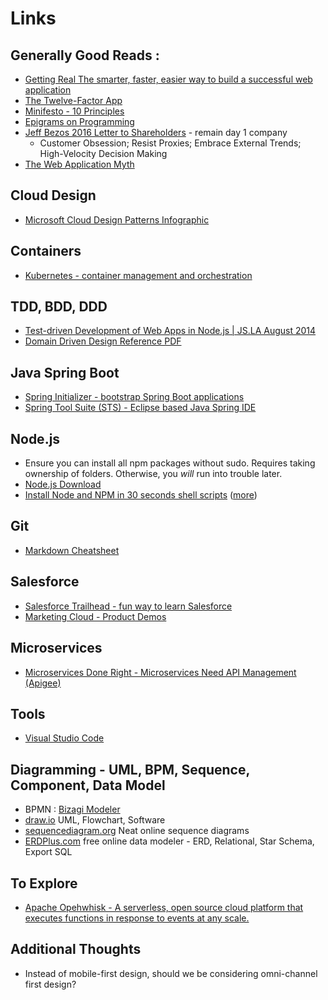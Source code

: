Links
=====

Generally Good Reads :
----------------------

 - [Getting Real The smarter, faster, easier way to build a successful web application](http://gettingreal.37signals.com/toc.php)
 - [The Twelve-Factor App](https://12factor.net/)
 - [Minifesto - 10 Principles](http://minifesto.org/)
 - [Epigrams on Programming](http://pu.inf.uni-tuebingen.de/users/klaeren/epigrams.html)
 - [Jeff Bezos 2016 Letter to Shareholders](https://www.amazon.com/p/feature/z6o9g6sysxur57t) - remain day 1 company
   - Customer Obsession; Resist Proxies; Embrace External Trends; High-Velocity Decision Making
 - [The Web Application Myth](https://medium.com/@codepo8/the-web-application-myth-69c6b1506515)

Cloud Design
------------

 - [Microsoft Cloud Design Patterns Infographic](https://azure.microsoft.com/en-us/resources/infographics/cloud-design-patterns/)

Containers
----------
 - [Kubernetes - container management and orchestration](https://kubernetes.io/)

TDD, BDD, DDD
-------------

 - [Test-driven Development of Web Apps in Node.js | JS.LA August 2014]( https://www.youtube.com/watch?v=VcKTU2wjP7g)
 - [Domain Driven Design Reference PDF](http://domainlanguage.com/wp-content/uploads/2016/05/DDD_Reference_2015-03.pdf)

Java Spring Boot
----------------
 - [Spring Initializer - bootstrap Spring Boot applications](http://start.spring.io/)
 - [Spring Tool Suite (STS) - Eclipse based Java Spring IDE](https://spring.io/tools)

Node.js
-------
 - Ensure you can install all npm packages without sudo. Requires taking ownership of folders. Otherwise, you _will_ run into trouble later.
 - [Node.js Download](https://nodejs.org/en/)
 - [Install Node and NPM in 30 seconds shell scripts](https://gist.github.com/isaacs/579814) ([more](https://www.joyent.com/blog/installing-node-and-npm))



Git
---
 - [Markdown Cheatsheet](https://github.com/adam-p/markdown-here/wiki/Markdown-Cheatsheet)

Salesforce
----------
 - [Salesforce Trailhead - fun way to learn Salesforce](https://trailhead.salesforce.com/en)
 - [Marketing Cloud - Product Demos](https://www.youtube.com/playlist?list=PLnobS_RgN7JZk03xP5wG0gFmCx7Dxj69K)

Microservices
-------------
 - [Microservices Done Right - Microservices Need API Management (Apigee)](https://apigee.com/api-management/#/ebook/698)

Tools
-----
 - [Visual Studio Code](https://code.visualstudio.com/)

Diagramming - UML, BPM, Sequence, Component, Data Model
---
 - BPMN : [Bizagi Modeler](https://www.bizagi.com/en/products/bpm-suite/modeler)
 - [draw.io](https://www.draw.io/) UML, Flowchart, Software
 - [sequencediagram.org](http://sequencediagram.org/) Neat online sequence diagrams
 - [ERDPlus.com](https://erdplus.com/#/) free online data modeler - ERD, Relational, Star Schema, Export SQL

To Explore
-----------
 - [Apache Opehwhisk - A serverless, open source cloud platform that executes functions in response to events at any scale.](http://openwhisk.incubator.apache.org/)

Additional Thoughts
-------------------
- Instead of mobile-first design, should we be considering omni-channel first design?
